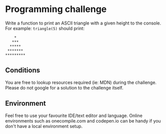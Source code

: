 # Programming challenge

Write a function to print an ASCII triangle with a given height to the console.
For example:
`triangle(5)`
should print:
```
    *
   ***
  *****
 *******
*********
```
## Conditions
You are free to lookup resources required (ie: MDN) during the challenge. Please do not google for a solution to the challenge itself.

## Environment
Feel free to use your favourite IDE/text editor and language. Online environments such as onecompile.com and codepen.io can be handy if you don't have a local environment setup.
